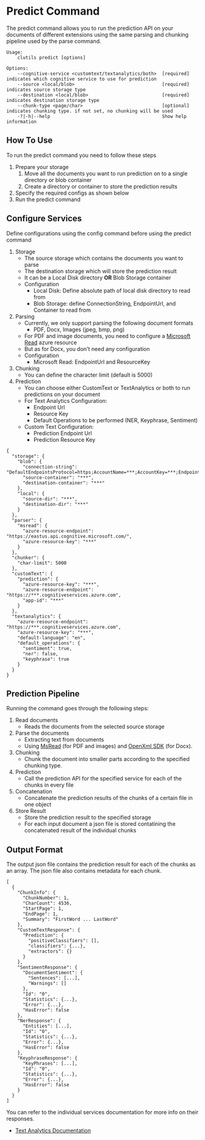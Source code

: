 # Predict Command

The predict command allows you to run the prediction API on your documents of different extensions using the same parsing and chunking pipeline used by the parse command.

    Usage: 
        clutils predict [options]

    Options:
        --cognitive-service <customtext/textanalytics/both>  [required] indicates which cognitive service to use for prediction
        --source <local/blob>                                [required] indicates source storage type
        --destination <local/blob>                           [required] indicates destination storage type
        --chunk-type <page/char>                             [optional] indicates chunking type. if not set, no chunking will be used
        -?|-h|--help                                         Show help information

## How To Use

To run the predict command you need to follow these steps

1. Prepare your storage
    1. Move all the documents you want to run prediction on to a single directory or blob container
    1. Create a directory or container to store the prediction results
1. Specify the required configs as shown below
1. Run the predict command


## Configure Services
Define configurations using the config command before using the predict command
1. Storage
    - The source storage which contains the documents you want to parse
    - The destination storage which will store the prediction result
    - It can be a Local Disk directory **OR** Blob Storage container
    - Configuration
        - Local Disk: Define absolute path of local disk directory to read from
        - Blob Storage: define ConnectionString, EndpointUrl, and Container to read from
2. Parsing
    - Currently, we only support parsing the following document formats
        - PDF, Docx, Images (jpeg, bmp, png)
    - For PDF and image documents, you need to configure a [Microsoft Read](https://docs.microsoft.com/en-us/azure/cognitive-services/computer-vision/concept-recognizing-text) azure resource
    - But as for Docx, you don't need any configuration
    - Configuration
        - Microsoft Read: EndpointUrl and ResourceKey
3. Chunking
    - You can define the character limit (default is 5000)
4. Prediction
    - You can choose either CustomText or TextAnalytics or both to run predictions on your document
    - For Text Analytics Configuration:
        - Endpoint Url
        - Resource Key
        - Default Operations to be performed (NER, Keyphrase, Sentiment)
    - Custom Text Configuration:
        - Prediction Endpoint Url
        - Prediction Resource Key

```
{
  "storage": {
    "blob": {
      "connection-string": "DefaultEndpointsProtocol=https;AccountName=***;AccountKey=***;EndpointSuffix=core.windows.net",
      "source-container": "***",
      "destination-container": "***"
    },
    "local": {
      "source-dir": "***",
      "destination-dir": "***"
    }
  },
  "parser": {
    "msread": {
      "azure-resource-endpoint": "https://eastus.api.cognitive.microsoft.com/",
      "azure-resource-key": "***"
    }
  },
  "chunker": {
    "char-limit": 5000
  },
  "customText": {
    "prediction": {
      "azure-resource-key": "***",
      "azure-resource-endpoint": "https://***.cognitiveservices.azure.com",
      "app-id": "***"
    }
  },
  "textanalytics": {
    "azure-resource-endpoint": "https://***.cognitiveservices.azure.com",
    "azure-resource-key": "***",
    "default-language": "en",
    "default_operations": {
      "sentiment": true,
      "ner": false,
      "keyphrase": true
    }
  }
}
```
## Prediction Pipeline
Running the command goes through the following steps:
1. Read documents
    - Reads the documents from the selected source storage
1. Parse the documents
    - Extracting text from documents
    - Using [MsRead](https://docs.microsoft.com/en-us/azure/cognitive-services/computer-vision/concept-recognizing-text) (for PDF and images) and [OpenXml SDK](https://www.nuget.org/packages/Open-XML-SDK/) (for Docx).
1. Chunking
    - Chunk the document into smaller parts according to the specified chunking type.
1. Prediction
    - Call the prediction API for the specified service for each of the chunks in every file
1. Concatenation 
    - Concatenate the prediction results of the chunks of a certain file in one object
1. Store Result
    - Store the prediction result to the specified storage
    - For each input document a json file is stored contatining the concatenated result of the individual chunks


## Output Format

The output json file contains the prediction result for each of the chunks as an array. The json file also contains metadata for each chunk.

```
[
  {
    "ChunkInfo": {
      "ChunkNumber": 1,
      "CharCount": 4536,
      "StartPage": 1,
      "EndPage": 1,
      "Summary": "FirstWord ... LastWord"
    },
    "CustomTextResponse": {
      "Prediction": {
        "positiveClassifiers": [],
        "classifiers": {...},
        "extractors": {}
      }
    },
    "SentimentResponse": {
      "DocumentSentiment": {
        "Sentences": [...],
        "Warnings": []
      },
      "Id": "0",
      "Statistics": {...},
      "Error": {...},
      "HasError": false
    },
    "NerResponse": {
      "Entities": [...],
      "Id": "0",
      "Statistics": {...},
      "Error": {...},
      "HasError": false
    },
    "KeyphraseResponse": {
      "KeyPhrases": [...],
      "Id": "0",
      "Statistics": {...},
      "Error": {...},
      "HasError": false
    }
  }
]
```

You can refer to the individual services documentation for more info on their responses.
- [Text Analytics Documentation](https://docs.microsoft.com/en-us/azure/cognitive-services/text-analytics/)